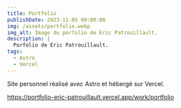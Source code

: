 ```yaml
---
title: Portfolio
publishDate: 2023-11-05 00:00:00
img: /assets/portfolio.webp
img_alt: Image du porfolio de Eric Patrouillault.
description: |
  Porfolio de Eric Patrouillault.
tags:
  - Astro
  - Vercel
---
```


Site personnel réalisé avec Astro et hébergé sur Vercel.

https://portfolio-eric-patrouillault.vercel.app/work/portfolio
